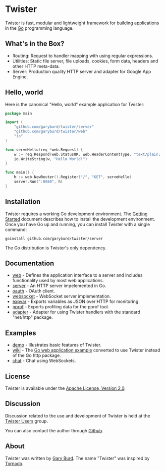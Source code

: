 Twister
=======

Twister is fast, modular and lightweight framework for building applications
in the [Go](http://golang.org/) programming language. 

What's in the Box?
------------------

* Routing: Request to handler mapping with using regular expressions.
* Utilities: Static file server, file uploads, cookies, form data, headers and other HTTP meta-data.
* Server: Production quality HTTP server and adapter for Google App Engine.

Hello, world
------------

Here is the canonical "Hello, world" example application for Twister:

```go
package main

import (
    "github.com/garyburd/twister/server"
    "github.com/garyburd/twister/web"
    "io"
)

func serveHello(req *web.Request) {
    w := req.Respond(web.StatusOK, web.HeaderContentType, "text/plain; charset=\"utf-8\"")
    io.WriteString(w, "Hello World!")
}

func main() {
    h := web.NewRouter().Register("/", "GET", serveHello)
    server.Run(":8080", h)
}
```

Installation
------------

Twister requires a working Go development environment. The 
[Getting Started](http://golang.org/doc/install.html) document
describes how to install the development environment. Once you have Go up and
running, you can install Twister with a single command:

    goinstall github.com/garyburd/twister/server

The Go distribution is Twister's only dependency. 
  
Documentation
-------------
 
* [web](http://gopkgdoc.appspot.com/pkg/github.com/garyburd/twister/web) - Defines the application interface to a server and includes functionality used by most web applications.
* [server](http://gopkgdoc.appspot.com/pkg/github.com/garyburd/twister/server) - An HTTP server impelemented in Go. 
* [oauth](http://gopkgdoc.appspot.com/pkg/github.com/garyburd/twister/oauth) - OAuth client. 
* [websocket](http://gopkgdoc.appspot.com/pkg/github.com/garyburd/twister/websocket) - WebSocket server implementation. 
* [expvar](http://gopkgdoc.appspot.com/pkg/github.com/garyburd/twister/expvar) - Exports variables as JSON over HTTP for monitoring. 
* [pprof](http://gopkgdoc.appspot.com/pkg/github.com/garyburd/twister/pprof) - Exports profiling data for the pprof tool.
* [adapter](http://gopkgdoc.appspot.com/pkg/github.com/garyburd/twister/adapter) - Adapter for using Twister handlers with the standard "net/http" package.

Examples
--------
 
* [demo](http://github.com/garyburd/twister/tree/master/examples/demo) -  Illustrates basic features of Twister. 
* [wiki](http://github.com/garyburd/twister/tree/master/examples/wiki) - The [Go web application example](http://golang.org/doc/codelab/wiki/) converted to use Twister instead of the Go http package. 
* [chat](http://github.com/garyburd/twister/tree/master/examples/chat) -  Chat using WebSockets.

License
-------

Twister is available under the [Apache License, Version 2.0](http://www.apache.org/licenses/LICENSE-2.0.html).

Discussion
----------
 
Discussion related to the use and development of Twister is held at the
[Twister Users](http://groups.google.com/group/twister-users) group.

You can also contact the author through [Github](https://github.com/inbox/new/garyburd).

About
-----
 
Twister was written by [Gary Burd](http://gary.beagledreams.com/). The name
"Twister" was inspired by [Tornado](http://tornadoweb.org/).
